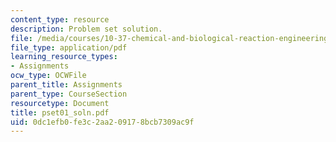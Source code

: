 ```yaml
---
content_type: resource
description: Problem set solution.
file: /media/courses/10-37-chemical-and-biological-reaction-engineering-spring-2007/0dc1efb0fe3c2aa209178bcb7309ac9f_pset01_soln.pdf
file_type: application/pdf
learning_resource_types:
- Assignments
ocw_type: OCWFile
parent_title: Assignments
parent_type: CourseSection
resourcetype: Document
title: pset01_soln.pdf
uid: 0dc1efb0-fe3c-2aa2-0917-8bcb7309ac9f
---
```

